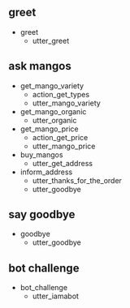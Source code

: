 ## greet 

* greet
  - utter_greet

## ask mangos
* get_mango_variety
  - action_get_types
  - utter_mango_variety
* get_mango_organic
  - utter_organic
* get_mango_price
  - action_get_price
  - utter_mango_price
* buy_mangos
  - utter_get_address
* inform_address
  - utter_thanks_for_the_order
  - utter_goodbye

## say goodbye
* goodbye
  - utter_goodbye

## bot challenge
* bot_challenge
  - utter_iamabot

